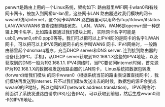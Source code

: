 penwrt是路由上用的一个Linux系统，架构如下:
路由器里WIFI网卡wlan0和有线网卡网卡，被加入到网桥br-lan里，这些网卡LAN
路由器通过我们模块的网卡wwan0访问internet，这个网卡叫WAN
路由器里可以用命令ifup/ifdown/ifstatus LAN/WAN/WAN6 查看控制网络状态。
LAN，WAN，WAN6是openwrt里一种逻辑上网卡名字，比如路由器通过我们模块上网，
实际网卡名字可能是usb0,wwan0,eth0.ppp0等等。我们可以把可以上IPV4网的是网卡的名字叫WAN网卡，可以把可以上IPV6网的是网卡的名字叫WAN6
网卡.
IPV4网络时，一般路由器里起个dnsmasq程序，充当DHCP server和DNS server.
连到接到路由器的设备(比如PC，手机)，从DHCP server获取到192.168.1.X这些的IPV4地址，以及获取到的DNS一般为192.168.1.1.
IPV4网络时，当PC要访问internet时候，首先源IP为192.168.1.X的数据被发送给路由器的LAN网卡， Linux系统把数据包转发(forward)给我们模块
的网卡wwan0（根据系统当前的路由表设置查找网卡），我们模块再发送到internet.
只不过我们模块发送出去的时候，数据包的源IP会变成wwan0的IP地址，所以也叫NAT(network address translation)。
IPV6网络时:
前面讲了系统发送路由请求(RS)/公告(RA)，可以获取到前缀，然后生成wwan0网卡的IPV6地址。



